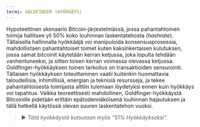 ```yaml
---
termi: GOLDFINGER (HYÖKKÄYS)
---
```


Hypoteettinen skenaario Bitcoin-järjestelmässä, jossa pahantahtoinen toimija hallitsee yli 50% koko louhinnan laskentatehosta (*hashrate*). Tällaisella hallinnalla hyökkääjä voi manipuloida konsensusprosessia, mahdollistaen pahantahtoiset toimet kuten kaksinkertaisen kulutuksen, jossa samat bitcoinit käytetään kerran ketjussa, joka lopulta tehdään vanhentuneeksi, ja sitten toisen kerran voimassa olevassa ketjussa. Goldfinger-hyökkäyksen toinen tarkoitus on transaktioiden sensurointi. Tällaisen hyökkäyksen toteuttaminen vaatii kuitenkin huomattavia taloudellisia, inhimillisiä, energian ja teknisiä resursseja, ja tekee pahantahtoisesta toimijasta alttiin tulemaan löydetyksi ennen kuin hyökkäys voi tapahtua. Vaikka teoreettisesti mahdollinen, Goldfinger-hyökkäystä Bitcoinille pidetään erittäin epätodennäköisenä louhinnan hajautuksen ja tällä hetkellä käytössä olevan suuren laskentatehon vuoksi.

> ► *Tätä hyökkäystä kutsutaan myös “51% Hyökkäykseksi”.*